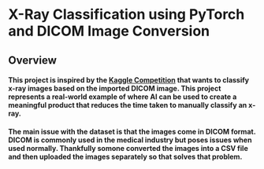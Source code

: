 # X-Ray Classification using PyTorch and DICOM Image Conversion

## Overview

#### This project is inspired by the [Kaggle Competition](https://www.kaggle.com/competitions/unifesp-x-ray-body-part-classifier/overview) that wants to classify x-ray images based on the imported DICOM image. This project represents a real-world example of where AI can be used to create a meaningful product that reduces the time taken to manually classify an x-ray.

#### The main issue with the dataset is that the images come in DICOM format. DICOM is commonly used in the medical industry but poses issues when used normally. Thankfully somone converted the images into a CSV file and then uploaded the images separately so that solves that problem. 
